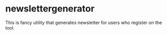 newslettergenerator
===================

This is fancy utility that generates newsletter for users who register on the tool.
